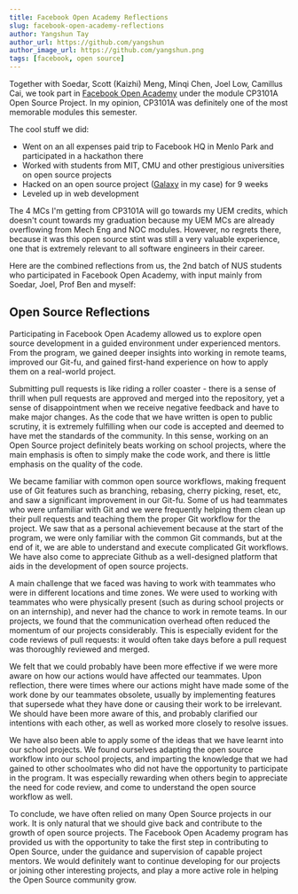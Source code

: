 ```yaml
---
title: Facebook Open Academy Reflections
slug: facebook-open-academy-reflections
author: Yangshun Tay
author_url: https://github.com/yangshun
author_image_url: https://github.com/yangshun.png
tags: [facebook, open source]
---
```


Together with Soedar, Scott (Kaizhi) Meng, Minqi Chen, Joel Low, Camillus Cai, we took part in [Facebook Open Academy](https://www.facebook.com/notes/facebook-engineering/facebook-open-academy-bringing-open-source-to-cs-curricula/10151806121378920) under the module CP3101A Open Source Project. In my opinion, CP3101A was definitely one of the most memorable modules this semester.

The cool stuff we did:

- Went on an all expenses paid trip to Facebook HQ in Menlo Park and participated in a hackathon there
- Worked with students from MIT, CMU and other prestigious universities on open source projects
- Hacked on an open source project ([Galaxy](https://github.com/cvan/galaxy/) in my case) for 9 weeks
- Leveled up in web development

The 4 MCs I'm getting from CP3101A will go towards my UEM credits, which doesn't count towards my graduation because my UEM MCs are already overflowing from Mech Eng and NOC modules. However, no regrets there, because it was this open source stint was still a very valuable experience, one that is extremely relevant to all software engineers in their career.

Here are the combined reflections from us, the 2nd batch of NUS students who participated in Facebook Open Academy, with input mainly from Soedar, Joel, Prof Ben and myself:

## Open Source Reflections

Participating in Facebook Open Academy allowed us to explore open source development in a guided environment under experienced mentors. From the program, we gained deeper insights into working in remote teams, improved our Git-fu, and gained first-hand experience on how to apply them on a real-world project.

Submitting pull requests is like riding a roller coaster - there is a sense of thrill when pull requests are approved and merged into the repository, yet a sense of disappointment when we receive negative feedback and have to make major changes. As the code that we have written is open to public scrutiny, it is extremely fulfilling when our code is accepted and deemed to have met the standards of the community. In this sense, working on an Open Source project definitely beats working on school projects, where the main emphasis is often to simply make the code work, and there is little emphasis on the quality of the code.

We became familiar with common open source workflows, making frequent use of Git features such as branching, rebasing, cherry picking, reset, etc, and saw a significant improvement in our Git-fu. Some of us had teammates who were unfamiliar with Git and we were frequently helping them clean up their pull requests and teaching them the proper Git workflow for the project. We saw that as a personal achievement because at the start of the program, we were only familiar with the common Git commands, but at the end of it, we are able to understand and execute complicated Git workflows. We have also come to appreciate Github as a well-designed platform that aids in the development of open source projects.

A main challenge that we faced was having to work with teammates who were in different locations and time zones. We were used to working with teammates who were physically present (such as during school projects or on an internship), and never had the chance to work in remote teams. In our projects, we found that the communication overhead often reduced the momentum of our projects considerably. This is especially evident for the code reviews of pull requests: it would often take days before a pull request was thoroughly reviewed and merged.

We felt that we could probably have been more effective if we were more aware on how our actions would have affected our teammates. Upon reflection, there were times where our actions might have made some of the work done by our teammates obsolete, usually by implementing features that supersede what they have done or causing their work to be irrelevant. We should have been more aware of this, and probably clarified our intentions with each other, as well as worked more closely to resolve issues.

We have also been able to apply some of the ideas that we have learnt into our school projects. We found ourselves adapting the open source workflow into our school projects, and imparting the knowledge that we had gained to other schoolmates who did not have the opportunity to participate in the program. It was especially rewarding when others begin to appreciate the need for code review, and come to understand the open source workflow as well.

To conclude, we have often relied on many Open Source projects in our work. It is only natural that we should give back and contribute to the growth of open source projects. The Facebook Open Academy program has provided us with the opportunity to take the first step in contributing to Open Source, under the guidance and supervision of capable project mentors. We would definitely want to continue developing for our projects or joining other interesting projects, and play a more active role in helping the Open Source community grow.
